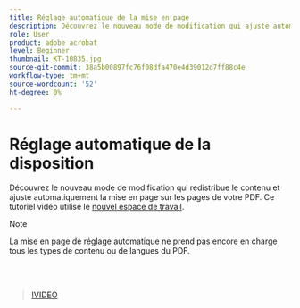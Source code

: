```yaml
---
title: Réglage automatique de la mise en page
description: Découvrez le nouveau mode de modification qui ajuste automatiquement le contenu
role: User
product: adobe acrobat
level: Beginner
thumbnail: KT-10835.jpg
source-git-commit: 38a5b00897fc76f08dfa470e4d39012d7ff88c4e
workflow-type: tm+mt
source-wordcount: '52'
ht-degree: 0%

---
```


# Réglage automatique de la disposition

Découvrez le nouveau mode de modification qui redistribue le contenu et ajuste automatiquement la mise en page sur les pages de votre PDF. Ce tutoriel vidéo utilise le [nouvel espace de travail](new-workspace.md).

>[!NOTE]
>
>La mise en page de réglage automatique ne prend pas encore en charge tous les types de contenu ou de langues du PDF.

<br> 

>[!VIDEO](https://video.tv.adobe.com/v/346975?hidetitle=true)